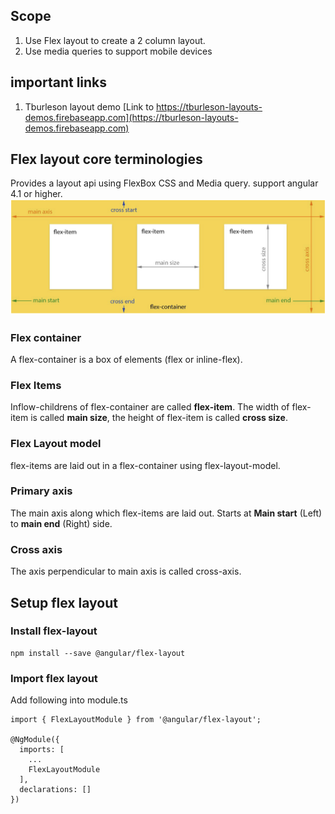 ## Scope
1. Use Flex layout to create a 2 column layout.
2. Use media queries to support mobile devices

## important links
1. Tburleson layout demo
[Link to https://tburleson-layouts-demos.firebaseapp.com](https://tburleson-layouts-demos.firebaseapp.com)

## Flex layout core terminologies
Provides a layout api using FlexBox CSS and Media query. support angular 4.1 or higher.
![Flex layout overview](https://github.com/shibut12/Notes/blob/master/Angular%20material/2.%20Layouts/flex-layout.PNG)
### Flex container 
A flex-container is a box of elements (flex or inline-flex).
### Flex Items
Inflow-childrens of flex-container are called
__flex-item__. The width of flex-item is called __main size__, the height of flex-item is called __cross size__.
### Flex Layout model
flex-items are laid out in a flex-container using flex-layout-model.
### Primary axis
The main axis along which flex-items are laid out. Starts at __Main start__ (Left) to __main end__ (Right) side.
### Cross axis
The axis perpendicular to main axis is called cross-axis.

## Setup flex layout
### Install flex-layout
```posh
npm install --save @angular/flex-layout
```
### Import flex layout
Add following into module.ts
```posh
import { FlexLayoutModule } from '@angular/flex-layout';

@NgModule({
  imports: [
    ...
    FlexLayoutModule
  ],
  declarations: []
})
```
